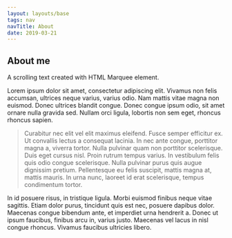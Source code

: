 ```yaml
---
layout: layouts/base
tags: nav
navTitle: About
date: 2019-03-21
---
```


## About me

A scrolling text created with HTML Marquee element.

Lorem ipsum dolor sit amet, consectetur adipiscing elit. Vivamus non felis accumsan, ultrices neque varius, varius odio. Nam mattis vitae magna non euismod. Donec ultrices blandit congue. Donec congue ipsum odio, sit amet ornare nulla gravida sed. Nullam orci ligula, lobortis non sem eget, rhoncus rhoncus sapien.

> Curabitur nec elit vel elit maximus eleifend. Fusce semper efficitur ex. Ut convallis lectus a consequat lacinia. In nec ante congue, porttitor magna a, viverra tortor. Nulla pulvinar quam non porttitor scelerisque. Duis eget cursus nisl. Proin rutrum tempus varius. In vestibulum felis quis odio congue scelerisque. Nulla pulvinar purus quis augue dignissim pretium. Pellentesque eu felis suscipit, mattis magna at, mattis mauris. In urna nunc, laoreet id erat scelerisque, tempus condimentum tortor.

In id posuere risus, in tristique ligula. Morbi euismod finibus neque vitae sagittis. Etiam dolor purus, tincidunt quis est nec, posuere dapibus dolor. Maecenas congue bibendum ante, et imperdiet urna hendrerit a. Donec ut ipsum faucibus, finibus arcu in, varius justo. Maecenas vel lacus in nisl congue rhoncus. Vivamus faucibus ultricies libero.
